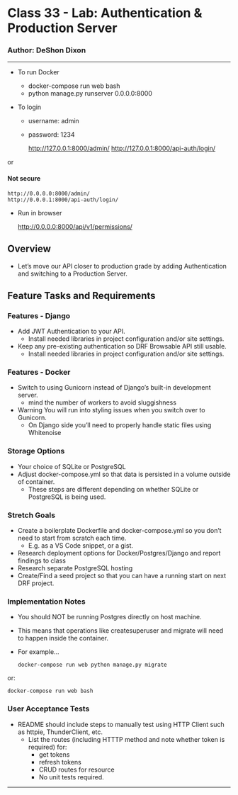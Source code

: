 # Class 33 - Lab: Authentication & Production Server

### Author: DeShon Dixon

---

- To run Docker

  - docker-compose run web bash
  - python manage.py runserver 0.0.0.0:8000


- To login
  - username: admin
  - password: 1234


    http://127.0.0.1:8000/admin/
    http://127.0.0.1:8000/api-auth/login/

or
#### Not secure


    http://0.0.0.0:8000/admin/
    http://0.0.0.1:8000/api-auth/login/

- Run in browser


    http://0.0.0.0:8000/api/v1/permissions/

## Overview

- Let’s move our API closer to production grade by adding Authentication and switching to a Production Server.

## Feature Tasks and Requirements

### Features - Django

- Add JWT Authentication to your API.
  - Install needed libraries in project configuration and/or site settings.
- Keep any pre-existing authentication so DRF Browsable API still usable.
  - Install needed libraries in project configuration and/or site settings.

### Features - Docker

- Switch to using Gunicorn instead of Django’s built-in development server.
  - mind the number of workers to avoid sluggishness
- Warning You will run into styling issues when you switch over to Gunicorn.
  - On Django side you’ll need to properly handle static files using Whitenoise

### Storage Options

- Your choice of SQLite or PostgreSQL
- Adjust docker-compose.yml so that data is persisted in a volume outside of container.
  - These steps are different depending on whether SQLite or PostgreSQL is being used.

### Stretch Goals

- Create a boilerplate Dockerfile and docker-compose.yml so you don’t need to start from scratch each time.
  - E.g. as a VS Code snippet, or a gist.
- Research deployment options for Docker/Postgres/Django and report findings to class
- Research separate PostgreSQL hosting
- Create/Find a seed project so that you can have a running start on next DRF project.

### Implementation Notes

- You should NOT be running Postgres directly on host machine.
- This means that operations like createsuperuser and migrate will need to happen inside the container.

- For example…
  
      docker-compose run web python manage.py migrate

or:

    docker-compose run web bash

### User Acceptance Tests

- README should include steps to manually test using HTTP Client such as httpie, ThunderClient, etc.
  - List the routes (including HTTTP method and note whether token is required) for:
    - get tokens
    - refresh tokens
    - CRUD routes for resource
    - No unit tests required.

---